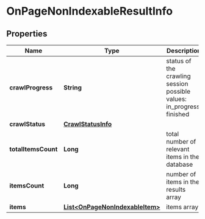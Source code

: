 

# OnPageNonIndexableResultInfo


## Properties

| Name | Type | Description | Notes |
|------------ | ------------- | ------------- | -------------|
|**crawlProgress** | **String** | status of the crawling session possible values: in_progress, finished |  [optional] |
|**crawlStatus** | [**CrawlStatusInfo**](CrawlStatusInfo.md) |  |  [optional] |
|**totalItemsCount** | **Long** | total number of relevant items in the database |  [optional] |
|**itemsCount** | **Long** | number of items in the results array |  [optional] |
|**items** | [**List&lt;OnPageNonIndexableItem&gt;**](OnPageNonIndexableItem.md) | items array |  [optional] |



